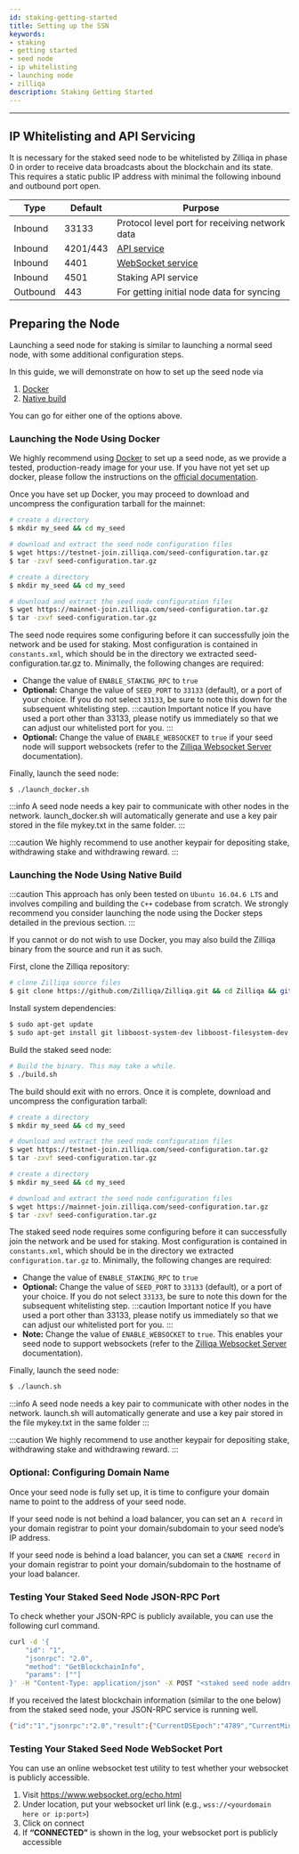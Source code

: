 ```yaml
---
id: staking-getting-started
title: Setting up the SSN
keywords: 
- staking
- getting started
- seed node
- ip whitelisting
- launching node
- zilliqa
description: Staking Getting Started
---
```


---

## IP Whitelisting and API Servicing

It is necessary for the staked seed node to be whitelisted by Zilliqa in phase 0 in order to receive data broadcasts about the blockchain and its state. This requires a static public IP address with minimal the following inbound and outbound port open.


| Type     | Default  | Purpose                                                  |
|----------|--------- | -------------------------------------------------------- |
| Inbound  | 33133    | Protocol level port for receiving network data           |
| Inbound  | 4201/443 | [API service](https://apidocs.zilliqa.com/#introduction) |
| Inbound  | 4401     | [WebSocket service](../../dev/dev-tools-websockets)      |
| Inbound  | 4501     | Staking API service                                      |
| Outbound | 443      | For getting initial node data for syncing                |

## Preparing the Node

Launching a seed node for staking is similar to launching a normal seed node, with some additional configuration steps.

In this guide, we will demonstrate on how to set up the seed node via
1. [Docker](#launching-the-node-using-docker)
2. [Native build](#launching-the-node-using-native-build)

You can go for either one of the options above.

### Launching the Node Using Docker
We highly recommend using [Docker](https://docker.com/) to set up a seed node, as we provide a tested, production-ready image for your use. If you have not yet set up docker, please follow the instructions on the [official documentation](https://docs.docker.com/install/).

Once you have set up Docker, you may proceed to download and uncompress the configuration tarball for the mainnet:

<!--DOCUSAURUS_CODE_TABS-->
<!--Testnet-->
```bash
# create a directory
$ mkdir my_seed && cd my_seed

# download and extract the seed node configuration files
$ wget https://testnet-join.zilliqa.com/seed-configuration.tar.gz
$ tar -zxvf seed-configuration.tar.gz
```

<!--Mainnet-->
```bash
# create a directory
$ mkdir my_seed && cd my_seed

# download and extract the seed node configuration files
$ wget https://mainnet-join.zilliqa.com/seed-configuration.tar.gz
$ tar -zxvf seed-configuration.tar.gz
```
<!--END_DOCUSAURUS_CODE_TABS-->


The seed node requires some configuring before it can successfully join the network and be used for staking. Most configuration is contained in `constants.xml`, which should be in the directory we extracted seed-configuration.tar.gz to. Minimally, the following changes are required:
- Change the value of `ENABLE_STAKING_RPC` to `true`
- **Optional:** Change the value of `SEED_PORT` to `33133` (default), or a port of your choice. If you do not select `33133`, be sure to note this down for the subsequent whitelisting step.
:::caution Important notice 
If you have used a port other than 33133, please notify us immediately so that we can adjust our whitelisted port for you.
:::
- **Optional:** Change the value of `ENABLE_WEBSOCKET` to `true` if your seed node will support websockets (refer to the [Zilliqa Websocket Server](https://github.com/Zilliqa/dev-portal/tree/master/docs/api-websocket.md) documentation).

Finally, launch the seed node:
```
$ ./launch_docker.sh
```
:::info
A seed node needs a key pair to communicate with other nodes in the network. launch_docker.sh will automatically generate and use a key pair stored in the file mykey.txt in the same folder.
:::

:::caution
We highly recommend to use another keypair for depositing stake, withdrawing stake and withdrawing reward.
:::

### Launching the Node Using Native Build

:::caution
This approach has only been tested on `Ubuntu 16.04.6 LTS` and involves compiling and building the `C++` codebase from scratch. We strongly recommend you consider launching the node using the Docker steps detailed in the previous section.
:::

If you cannot or do not wish to use Docker, you may also build the Zilliqa binary from the source and run it as such.

First, clone the Zilliqa repository:
```bash
# clone Zilliqa source files
$ git clone https://github.com/Zilliqa/Zilliqa.git && cd Zilliqa && git checkout <<release tag>> && cd Zilliqa
```

Install system dependencies:
```bash
$ sudo apt-get update
$ sudo apt-get install git libboost-system-dev libboost-filesystem-dev libboost-test-dev libssl-dev libleveldb-dev libjsoncpp-dev libsnappy-dev cmake libmicrohttpd-dev libjsonrpccpp-dev build-essential pkg-config libevent-dev libminiupnpc-dev libcurl4-openssl-dev libboost-program-options-dev libboost-python-dev python3-dev python3-setuptools python3-pip gawk
```
Build the staked seed node:
```bash
# Build the binary. This may take a while.
$ ./build.sh
```

The build should exit with no errors. Once it is complete, download and uncompress the configuration tarball:

<!--DOCUSAURUS_CODE_TABS-->
<!--Testnet -->
```bash
# create a directory
$ mkdir my_seed && cd my_seed

# download and extract the seed node configuration files
$ wget https://testnet-join.zilliqa.com/seed-configuration.tar.gz
$ tar -zxvf seed-configuration.tar.gz
```

<!--Mainnet-->
```bash
# create a directory
$ mkdir my_seed && cd my_seed

# download and extract the seed node configuration files
$ wget https://mainnet-join.zilliqa.com/seed-configuration.tar.gz
$ tar -zxvf seed-configuration.tar.gz
```
<!--END_DOCUSAURUS_CODE_TABS-->


The staked seed node requires some configuring before it can successfully join the network and be used for staking. Most configuration is contained in `constants.xml`, which should be in the directory we extracted `configuration.tar.gz` to. Minimally, the following changes are required:
- Change the value of `ENABLE_STAKING_RPC` to `true`
- **Optional:** Change the value of `SEED_PORT` to `33133` (default), or a port of your choice. If you do not select `33133`, be sure to note this down for the subsequent whitelisting step.
:::caution Important notice 
If you have used a port other than 33133, please notify us immediately so that we can adjust our whitelisted port for you.
:::
- **Note:** Change the value of `ENABLE_WEBSOCKET` to `true`. This enables your seed node to support websockets (refer to the [Zilliqa Websocket Server](https://github.com/Zilliqa/dev-portal/tree/master/docs/api-websocket.md) documentation).

Finally, launch the seed node:
```bash
$ ./launch.sh
```
:::info
A seed node needs a key pair to communicate with other nodes in the network. launch.sh will automatically generate and use a key pair stored in the file mykey.txt in the same folder
:::

:::caution
We highly recommend to use another keypair for depositing stake, withdrawing stake and withdrawing reward.
:::

### Optional: Configuring Domain Name

Once your seed node is fully set up, it is time to configure your domain name to point to the address of your seed node. 

If your seed node is not behind a load balancer, you can set an `A record` in your domain registrar to point your domain/subdomain to your seed node’s IP address.

If your seed node is behind a load balancer, you can set a `CNAME record` in your domain registrar to point your domain/subdomain to the hostname of your load balancer.

### Testing Your Staked Seed Node JSON-RPC Port

To check whether your JSON-RPC is publicly available, you can use the following curl command.
```bash
curl -d '{
    "id": "1",
    "jsonrpc": "2.0",
    "method": "GetBlockchainInfo",
    "params": [""]
}' -H "Content-Type: application/json" -X POST "<staked seed node address>"
```

If you received the latest blockchain information (similar to the one below) from the staked seed node, your JSON-RPC service is running well.
```bash
{"id":"1","jsonrpc":"2.0","result":{"CurrentDSEpoch":"4789","CurrentMiniEpoch":"478809","DSBlockRate":0.00013455546527607284,"NumDSBlocks":"4790","NumPeers":2400,"NumTransactions":"3091806","NumTxBlocks":"478809","NumTxnsDSEpoch":"185","NumTxnsTxEpoch":"0","ShardingStructure":{"NumPeers":[600,600,600]},"TransactionRate":0,"TxBlockRate":0.013450003515398927}}
```

### Testing Your Staked Seed Node WebSocket Port
You can use an online websocket test utility to test whether your websocket is publicly accessible.

1. Visit https://www.websocket.org/echo.html
2. Under location, put your websocket url link (e.g., `wss://<yourdomain here or ip:port>`)
3. Click on connect
4. If **“CONNECTED”** is shown in the log, your websocket port is publicly accessible

